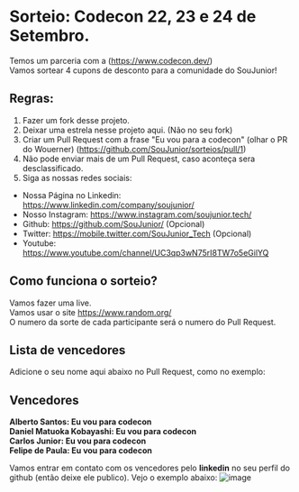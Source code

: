 # Sorteio: Codecon 22, 23 e 24 de Setembro.

Temos um parceria com a (https://www.codecon.dev/)  
Vamos sortear 4 cupons de desconto para a comunidade do SouJunior!  

## Regras:
1. Fazer um fork desse projeto.  
2. Deixar uma estrela nesse projeto aqui. (Não no seu fork)
3. Criar um Pull Request com a frase "Eu vou para a codecon" (olhar o PR do Wouerner) (https://github.com/SouJunior/sorteios/pull/1)
4. Não pode enviar mais de um Pull Request, caso aconteça sera desclassificado.
5. Siga as nossas redes sociais:
  - Nossa Página no Linkedin: https://www.linkedin.com/company/soujunior/
  - Nosso Instagram: https://www.instagram.com/soujunior.tech/
  - Github: https://github.com/SouJunior/ (Opcional)
  - Twitter: https://mobile.twitter.com/SouJunior_Tech (Opcional)
  - Youtube: https://www.youtube.com/channel/UC3qp3wN75rI8TW7o5eGilYQ

## Como funciona o sorteio?

Vamos fazer uma live.  
Vamos usar o site https://www.random.org/  
O numero da sorte de cada participante será o numero do Pull Request.  

## Lista de vencedores  
Adicione o seu nome aqui abaixo no Pull Request, como no exemplo:  

## Vencedores
**Alberto Santos: Eu vou para codecon**   
**Daniel Matuoka Kobayashi: Eu vou para codecon**  
**Carlos Junior: Eu vou para codecon**   
**Felipe de Paula: Eu vou para codecon**  

Vamos entrar em contato com os vencedores pelo **linkedin** no seu perfil do github (então deixe ele publico).
Vejo o exemplo abaixo:
![image](https://user-images.githubusercontent.com/287287/190645094-c096ae9c-d673-48b4-a700-313b4e0ce86b.png)
